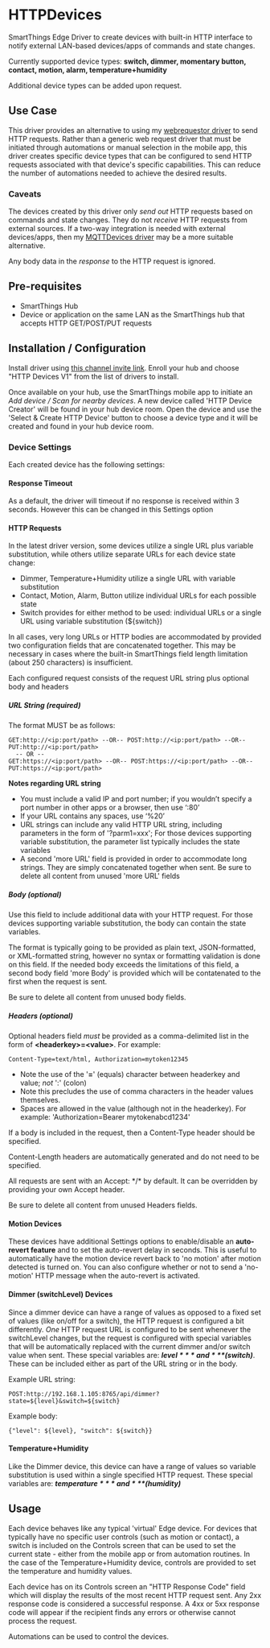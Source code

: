 # HTTPDevices
SmartThings Edge Driver to create devices with built-in HTTP interface to notify external LAN-based devices/apps of commands and state changes.

Currently supported device types:  **switch, dimmer, momentary button, contact, motion, alarm, temperature+humidity**

Additional device types can be added upon request.

## Use Case

This driver provides an alternative to using my [webrequestor driver](https://github.com/toddaustin07/webrequestor) to send HTTP requests.  Rather than a generic web request driver that must be initiated through automations or manual selection in the mobile app, this driver creates specific device types that can be configured to send HTTP requests associated with that device's specific capabilities.  This can reduce the number of automations needed to achieve the desired results.

### Caveats

The devices created by this driver only *send out* HTTP requests based on commands and state changes.  They do not *receive* HTTP requests from external sources.  If a two-way integration is needed with external devices/apps, then my [MQTTDevices driver](https://github.com/toddaustin07/MQTTDevices) may be a more suitable alternative.

Any body data in the *response* to the HTTP request is ignored.


## Pre-requisites
* SmartThings Hub
* Device or application on the same LAN as the SmartThings hub that accepts HTTP GET/POST/PUT requests

## Installation / Configuration
Install driver using [this channel invite link](https://bestow-regional.api.smartthings.com/invite/Q1jP7BqnNNlL).  Enroll your hub and choose "HTTP Devices V1" from the list of drivers to install.

Once available on your hub, use the SmartThings mobile app to initiate an *Add device / Scan for nearby devices*. A new device called 'HTTP Device Creator' will be found in your hub device room.  Open the device and use the 'Select & Create HTTP Device' button to choose a device type and it will be created and found in your hub device room.

### Device Settings

Each created device has the following settings:

#### Response Timeout
As a default, the driver will timeout if no response is received within 3 seconds. However this can be changed in this Settings option

#### HTTP Requests
In the latest driver version, some devices utilize a single URL plus variable substitution, while others utilize separate URLs for each device state change:
* Dimmer, Temperature+Humidity utilize a single URL with variable substitution
* Contact, Motion, Alarm, Button utilize individual URLs for each possible state
* Switch provides for either method to be used: individual URLs or a single URL using variable substitution (${switch})

In all cases, very long URLs or HTTP bodies are accommodated by provided two configuration fields that are concatenated together.  This may be necessary in cases where the built-in SmartThings field length limitation (about 250 characters) is insufficient.

Each configured request consists of the request URL string plus optional body and headers
##### URL String (required)
The format MUST be as follows:
```
GET:http://<ip:port/path> --OR-- POST:http://<ip:port/path> --OR-- PUT:http://<ip:port/path>
  -- OR --
GET:https://<ip:port/path> --OR-- POST:https://<ip:port/path> --OR-- PUT:https://<ip:port/path>
```
**Notes regarding URL string**
* You must include a valid IP and port number; if you wouldn’t specify a port number in other apps or a browser, then use ‘:80’
* If your URL contains any spaces, use ‘%20’
* URL strings can include any valid HTTP URL string, including parameters in the form of '?parm1=xxx'; For those devices supporting variable substitution, the parameter list typically includes the state variables
* A second 'more URL' field is provided in order to accommodate long strings.  They are simply concatenated together when sent.  Be sure to delete all content from unused 'more URL' fields

##### Body (optional)
Use this field to include additional data with your HTTP request. For those devices supporting variable substitution, the body can contain the state variables.

The format is typically going to be provided as plain text, JSON-formatted, or XML-formatted string, however no syntax or formatting validation is done on this field. If the needed body exceeds the limitations of this field, a second body field 'more Body' is provided which will be contatenated to the first when the request is sent.

Be sure to delete all content from unused body fields.

##### Headers (optional)
Optional headers field *must* be provided as a comma-delimited list in the form of **\<headerkey\>=\<value\>**. For example:

```
Content-Type=text/html, Authorization=mytoken12345
```
    
  * Note the use of the '**=**' (equals) character between headerkey and value; *not* ':' (colon)
  * Note this precludes the use of comma characters in the header values themselves.
  * Spaces are allowed in the value (although not in the headerkey). For example: 'Authorization=Bearer mytokenabcd1234'

If a body is included in the request, then a Content-Type header should be specified.

Content-Length headers are automatically generated and do not need to be specified.

All requests are sent with an Accept: \*/\* by default.  It can be overridden by providing your own Accept header.

Be sure to delete all content from unused Headers fields.
    
#### Motion Devices

These devices have additional Settings options to enable/disable an **auto-revert feature** and to set the auto-revert delay in seconds.  This is useful to automatically have the motion device revert back to 'no motion' after motion detected is turned on.  You can also configure whether or not to send a 'no-motion' HTTP message when the auto-revert is activated.

#### Dimmer (switchLevel) Devices
Since a dimmer device can have a range of values as opposed to a fixed set of values (like on/off for a switch), the HTTP request is configured a bit differently. *One* HTTP request URL is configured to be sent whenever the switchLevel changes, but the request is configured with special variables that will be automatically replaced with the current dimmer and/or switch value when sent.  These special variables are: ***${level}*** and ***$(switch)***.  These can be included either as part of the URL string or in the body.

Example URL string:
```
POST:http://192.168.1.105:8765/api/dimmer?state=${level}&switch=${switch}
```
Example body:
```
{"level": ${level}, "switch": ${switch}}
```

#### Temperature+Humidity
Like the Dimmer device, this device can have a range of values so variable substitution is used within a single specified HTTP request.  These special variables are: ***${temperature}*** and ***$(humidity)***


## Usage

Each device behaves like any typical 'virtual' Edge device.  For devices that typically have no specific user controls (such as motion or contact), a switch is included on the Controls screen that can be used to set the current state - either from the mobile app or from automation routines.  In the case of the Temperature+Humidity device, controls are provided to set the temperature and humidity values.

Each device has on its Controls screen an "HTTP Response Code" field which will display the results of the most recent HTTP request sent. Any 2xx response code is considered a successful response.  A 4xx or 5xx response code will appear if the recipient finds any errors or otherwise cannot process the request. 

Automations can be used to control the devices.
